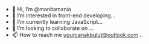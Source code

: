 - 👋 Hi, I’m @manitamania
- 👀 I’m interested in front-end developing...
- 🌱 I’m currently learning JavaScript...
- 💞️ I’m looking to collaborate on ...
- 📫 How to reach me ugurcanakbulut@outlook.com...

<!---
manitamania/manitamania is a ✨ special ✨ repository because its `README.md` (this file) appears on your GitHub profile.
You can click the Preview link to take a look at your changes.
--->
